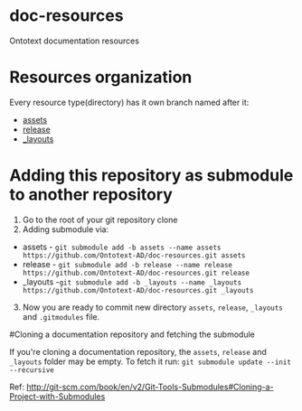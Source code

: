 # doc-resources
Ontotext documentation resources

# Resources organization
Every resource type(directory) has it own branch named after it:
 * [assets](https://github.com/Ontotext-AD/doc-resources/tree/assets)
 * [release](https://github.com/Ontotext-AD/doc-resources/tree/release)
 * [_layouts](https://github.com/Ontotext-AD/doc-resources/tree/_layouts)

# Adding this repository as submodule to another repository
1. Go to the root of your git repository clone
2. Adding submodule via:
 * assets - `git submodule add -b assets --name assets https://github.com/Ontotext-AD/doc-resources.git assets`
 * release - `git submodule add -b release --name release https://github.com/Ontotext-AD/doc-resources.git release`
 * _layouts -`git submodule add -b _layouts --name _layouts https://github.com/Ontotext-AD/doc-resources.git _layouts`
3. Now you are ready to commit new directory `assets`, `release`, `_layouts` and `.gitmodules` file.


#Cloning a documentation repository and fetching the submodule

If you're cloning a documentation repository, the `assets`, `release` and `_layouts` folder may be empty. To fetch it run:
`git submodule update --init --recursive`

Ref:  http://git-scm.com/book/en/v2/Git-Tools-Submodules#Cloning-a-Project-with-Submodules
